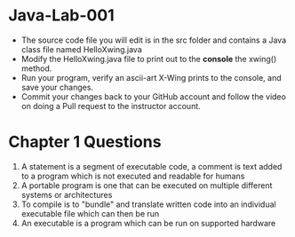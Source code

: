 # Java-Lab-001

* The source code file you will edit is in the src folder and contains a Java class file named HelloXwing.java
* Modify the HelloXwing.java file to print out to the **console** the xwing() method.
* Run your program, verify an ascii-art X-Wing prints to the console, and save your changes.
* Commit your changes back to your GitHub account and follow the video on doing a Pull request to the instructor account.

# Chapter 1 Questions
1. A statement is a segment of executable code, a comment is text added to a program which is not executed and readable for humans 
2. A portable program is one that can be executed on multiple different systems or architectures
3. To compile is to "bundle" and translate written code into an individual executable file which can then be run 
4. An executable is a program which can be run on supported hardware